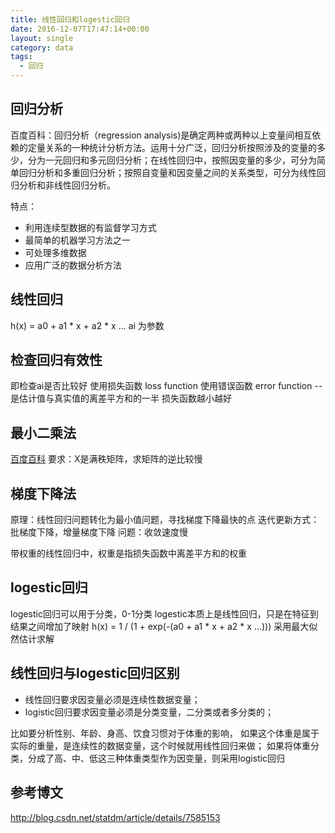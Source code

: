 ```yaml
---
title: 线性回归和logestic回归
date: 2016-12-07T17:47:14+00:00
layout: single
category: data
tags:
  - 回归
---
```


## 回归分析

百度百科：回归分析（regression analysis)是确定两种或两种以上变量间相互依赖的定量关系的一种统计分析方法。运用十分广泛，回归分析按照涉及的变量的多少，分为一元回归和多元回归分析；在线性回归中，按照因变量的多少，可分为简单回归分析和多重回归分析；按照自变量和因变量之间的关系类型，可分为线性回归分析和非线性回归分析。

特点：

- 利用连续型数据的有监督学习方式
- 最简单的机器学习方法之一
- 可处理多维数据
- 应用广泛的数据分析方法

<!--more-->

## 线性回归
h(x) = a0 + a1 * x + a2 * x ...
ai 为参数

## 检查回归有效性

即检查ai是否比较好
使用损失函数 loss function
使用错误函数 error function -- 是估计值与真实值的离差平方和的一半
损失函数越小越好

## 最小二乘法

[百度百科](http://baike.baidu.com/link?url=wsjzSnGv8mm3UI9kr6JscedYJSsDH0LDkt_kiKdz1a1YuuWrp9WlkgFcJ_9KXy94tg9sItxoJmjDLBvTJ6EYFQQrgbc6QmZFsCRDoO7etrVZ8P7VUlRs_JAdNNyTgFoEb3cJdSmq6aoWWmlGlLqqo_)
要求：X是满秩矩阵，求矩阵的逆比较慢

## 梯度下降法

原理：线性回归问题转化为最小值问题，寻找梯度下降最快的点
迭代更新方式：批梯度下降，增量梯度下降
问题：收敛速度慢

带权重的线性回归中，权重是指损失函数中离差平方和的权重

## logestic回归

logestic回归可以用于分类，0-1分类
logestic本质上是线性回归，只是在特征到结果之间增加了映射
h(x) = 1 / (1 + exp(-(a0 + a1 * x + a2 * x ...)))
采用最大似然估计求解

## 线性回归与logestic回归区别

- 线性回归要求因变量必须是连续性数据变量；
- logistic回归要求因变量必须是分类变量，二分类或者多分类的；

比如要分析性别、年龄、身高、饮食习惯对于体重的影响，
如果这个体重是属于实际的重量，是连续性的数据变量，这个时候就用线性回归来做；
如果将体重分类，分成了高、中、低这三种体重类型作为因变量，则采用logistic回归


## 参考博文

<http://blog.csdn.net/statdm/article/details/7585153>
